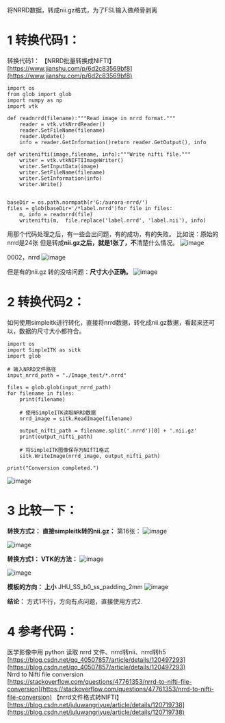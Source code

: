 将NRRD数据，转成nii.gz格式，为了FSL输入做颅骨剥离

# 1 转换代码1：
转换代码1：
【NRRD批量转换成NIFTI】
[https://www.jianshu.com/p/6d2c83569bf8](https://www.jianshu.com/p/6d2c83569bf8)
``` 
import os
from glob import glob
import numpy as np
import vtk

def readnrrd(filename):"""Read image in nrrd format."""
    reader = vtk.vtkNrrdReader()
    reader.SetFileName(filename)
    reader.Update()
    info = reader.GetInformation()return reader.GetOutput(), info

def writenifti(image,filename, info):"""Write nifti file."""
    writer = vtk.vtkNIFTIImageWriter()
    writer.SetInputData(image)
    writer.SetFileName(filename)
    writer.SetInformation(info)
    writer.Write()


baseDir = os.path.normpath(r'G:/aurora-nrrd/')
files = glob(baseDir+'/*label.nrrd')for file in files:
    m, info = readnrrd(file)
    writenifti(m,  file.replace('label.nrrd', 'label.nii'), info)
```

用那个代码处理之后，有一些会出问题，有的成功，有的失败。
比如说：原始的nrrd是24张
但是转成**nii.gz之后，就是1张了，不**清楚什么情况。 
![image](https://github.com/Alexa2077/Preprocessing-of-stroke-MRI-data/assets/59952693/d14da888-5b8f-497e-87d3-cf51ddb77f32)

0002，nrrd
![image](https://github.com/Alexa2077/Preprocessing-of-stroke-MRI-data/assets/59952693/d9b7e873-3d6e-44e7-a59e-53bef91c11cd)

但是有的nii.gz 转的没啥问题：**尺寸大小正确。**
![image](https://github.com/Alexa2077/Preprocessing-of-stroke-MRI-data/assets/59952693/6dfd7d22-d09e-4f28-9b90-559dd54484f1)



# 2 转换代码2：
如何使用simpleitk进行转化，直接将nrrd数据，转化成nii.gz数据，看起来还可以，数据的尺寸大小都符合。

```
import os
import SimpleITK as sitk
import glob

# 输入NRRD文件路径
input_nrrd_path = "./Image_test/*.nrrd"

files = glob.glob(input_nrrd_path)
for filename in files:
    print(filename)

    # 使用SimpleITK读取NRRD数据
    nrrd_image = sitk.ReadImage(filename)

    output_nifti_path = filename.split('.nrrd')[0] + '.nii.gz'
    print(output_nifti_path)

    # 将SimpleITK图像保存为NIfTI格式
    sitk.WriteImage(nrrd_image, output_nifti_path)

print("Conversion completed.")
```

![image](https://github.com/Alexa2077/Preprocessing-of-stroke-MRI-data/assets/59952693/f03bdf3a-bf7f-4a34-9b89-8d0bf3e50739)


# 3 比较一下：
**转换方式2：**
**直接simpleitk转的nii.gz：**
第16张：
![image](https://github.com/Alexa2077/Preprocessing-of-stroke-MRI-data/assets/59952693/7e5ce825-769b-4a0d-9a69-27c5bc53443e)

![image](https://github.com/Alexa2077/Preprocessing-of-stroke-MRI-data/assets/59952693/7d08f278-7e69-474f-aad7-cd795c5957bf)



**转换方式1： VTK的方法：**
![image](https://github.com/Alexa2077/Preprocessing-of-stroke-MRI-data/assets/59952693/b9c0c1bd-d6c0-40c1-a834-250b4f2a03a6)

![image](https://github.com/Alexa2077/Preprocessing-of-stroke-MRI-data/assets/59952693/dc961093-9c27-47af-b7a2-267b5653bc15)



**模板的方向： 上小**
JHU_SS_b0_ss_padding_2mm
![image](https://github.com/Alexa2077/Preprocessing-of-stroke-MRI-data/assets/59952693/83dc8262-5ce4-4fce-8ed7-317e6e8f161b)





**结论：**
方式1不行，方向有点问题，直接使用方式2.



# 4 参考代码：
    
医学影像中用 python 读取 nrrd 文件、nrrd转nii、nrrd转h5   
[https://blog.csdn.net/qq_40507857/article/details/120497293](https://blog.csdn.net/qq_40507857/article/details/120497293)   
Nrrd to Nifti file conversion    
[https://stackoverflow.com/questions/47761353/nrrd-to-nifti-file-conversion](https://stackoverflow.com/questions/47761353/nrrd-to-nifti-file-conversion)
【nrrd文件格式转NIFTI】   
[https://blog.csdn.net/juluwangriyue/article/details/120719738](https://blog.csdn.net/juluwangriyue/article/details/120719738)   

